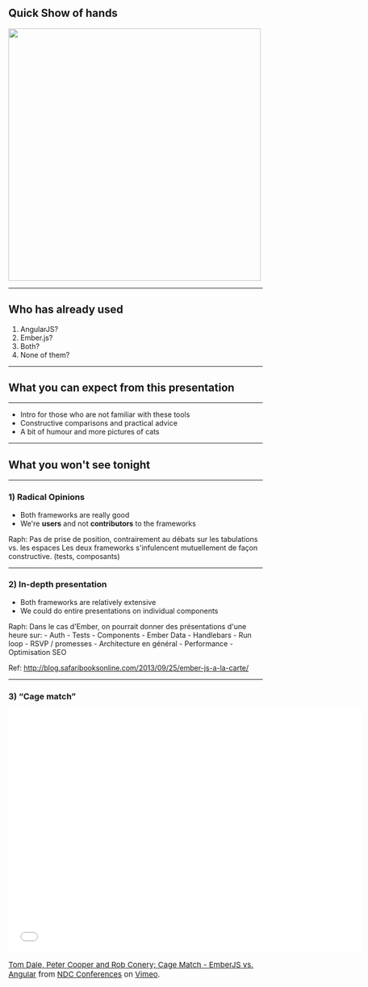 ## Quick Show of hands

<img src="http://farm2.staticflickr.com/1162/1415120191_2aef20cb08_z.jpg" height="500" />

---

## Who has already used

1. AngularJS?
2. Ember.js?
3. Both?
4. None of them?

---

## What you can expect from this presentation

---

- Intro for those who are not familiar with these tools
- Constructive comparisons and practical advice
- A bit of humour and more pictures of cats

---

## What you __won't__ see tonight

---

### 1) Radical Opinions

- Both frameworks are really good
- We're **users** and not **contributors** to the frameworks

<aside data-markdown class="notes">
  Raph: Pas de prise de position, contrairement au débats sur les tabulations vs. les espaces
  Les deux frameworks s'infulencent mutuellement de façon constructive. (tests, composants)
</aside>

---

### 2) In-depth presentation

- Both frameworks are relatively extensive
- We could do entire presentations on individual components

<aside data-markdown class="notes">
  Raph: Dans le cas d'Ember, on pourrait donner des présentations d'une heure sur:
    - Auth
    - Tests
    - Components
    - Ember Data
    - Handlebars
    - Run loop
    - RSVP / promesses
    - Architecture en général
    - Performance
    - Optimisation SEO


  Ref: http://blog.safaribooksonline.com/2013/09/25/ember-js-a-la-carte/
</aside>

---

### 3) “Cage match”

<iframe src="//player.vimeo.com/video/68215606" width="700" height="481" frameborder="0" webkitallowfullscreen mozallowfullscreen allowfullscreen></iframe>

<p style='font-size:15px;'><a href="http://vimeo.com/68215606">Tom Dale, Peter Cooper and Rob Conery; Cage Match - EmberJS vs. Angular</a> from <a href="http://vimeo.com/ndcoslo">NDC Conferences</a> on <a href="https://vimeo.com">Vimeo</a>.</p>

<aside data-markdown class="notes"> </aside>
